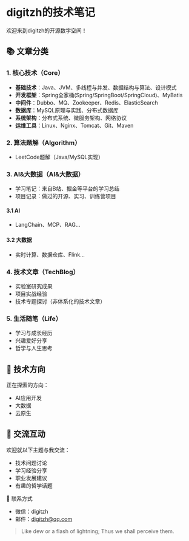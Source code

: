 # digitzh的技术笔记

欢迎来到digitzh的开源数字空间！

## 📚 文章分类

### 1. 核心技术（Core）
- **基础技术**：Java、JVM、多线程与并发、数据结构与算法、设计模式
- **开发框架**：Spring全家桶(Spring/SpringBoot/SpringCloud)、MyBatis
- **中间件**：Dubbo、MQ、Zookeeper、Redis、ElasticSearch
- **数据库**：MySQL原理与实践、分布式数据库
- **系统架构**：分布式系统、微服务架构、网络协议
- **运维工具**：Linux、Nginx、Tomcat、Git、Maven

### 2. 算法题解（Algorithm）
- LeetCode题解（Java/MySQL实现）

### 3. AI&大数据（AI&大数据）
- 学习笔记：来自B站、掘金等平台的学习总结
- 项目记录：做过的开源、实习、训练营项目
#### 3.1 AI
- LangChain、MCP、RAG...
#### 3.2 大数据
- 实时计算、数据仓库、Flink...

### 4. 技术文章（TechBlog）
- 实验室研究成果
- 项目实战经验
- 技术专题探讨（非体系化的技术文章）

### 5. 生活随笔（Life）
- 学习与成长经历
- 兴趣爱好分享
- 哲学与人生思考

## 🚀 技术方向
正在探索的方向：
- AI应用开发
- 大数据
- 云原生

## 💬 交流互动
欢迎就以下主题与我交流：
- 技术问题讨论
- 学习经验分享
- 职业发展建议
- 有趣的哲学话题

📧 联系方式
- 微信：digitzh
- 邮件：digitzh@qq.com

> Like dew or a flash of lightning; Thus we shall perceive them.
